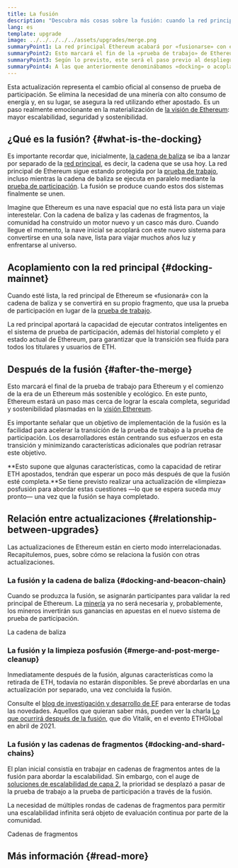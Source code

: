 ```yaml
---
title: La fusión
description: "Descubra más cosas sobre la fusión: cuando la red principal de Ethereum se une al sistema de prueba de participación coordinador de cadena de baliza."
lang: es
template: upgrade
image: ../../../../../assets/upgrades/merge.png
summaryPoint1: La red principal Ethereum acabará por «fusionarse» con el sistema de prueba de participación de la cadena de baliza.
summaryPoint2: Esto marcará el fin de la «prueba de trabajo» de Ethereum y la transición completa a la prueba de participación.
summaryPoint3: Según lo previsto, este será el paso previo al despliegue de las cadenas de fragmentos.
summaryPoint4: A las que anteriormente denominábamos «docking» o acoplamiento.
---
```


<UpgradeStatus dateKey="page-upgrades-merge-date">
  Esta actualización representa el cambio oficial al consenso de prueba de participación. Se elimina la necesidad de una minería con alto consumo de energía y, en su lugar, se asegura la red utilizando ether apostado. Es un paso realmente emocionante en la materialización de <a href="/upgrades/vision/">la visión de Ethereum</a>: mayor escalabilidad, seguridad y sostenibilidad.
</UpgradeStatus>

## ¿Qué es la fusión? {#what-is-the-docking}

Es importante recordar que, inicialmente, [la cadena de baliza](/upgrades/beacon-chain/) se iba a lanzar por separado de la [red principal](/glossary/#mainnet), es decir, la cadena que se usa hoy. La red principal de Ethereum sigue estando protegida por la [prueba de trabajo](/developers/docs/consensus-mechanisms/pow/), incluso mientras la cadena de baliza se ejecuta en paralelo mediante la [prueba de participación](/developers/docs/consensus-mechanisms/pos/). La fusión se produce cuando estos dos sistemas finalmente se unen.

Imagine que Ethereum es una nave espacial que no está lista para un viaje interestelar. Con la cadena de baliza y las cadenas de fragmentos, la comunidad ha construido un motor nuevo y un casco más duro. Cuando llegue el momento, la nave inicial se acoplará con este nuevo sistema para convertirse en una sola nave, lista para viajar muchos años luz y enfrentarse al universo.

## Acoplamiento con la red principal {#docking-mainnet}

Cuando esté lista, la red principal de Ethereum se «fusionará» con la cadena de baliza y se convertirá en su propio fragmento, que usa la prueba de participación en lugar de la [prueba de trabajo](/developers/docs/consensus-mechanisms/pow/).

La red principal aportará la capacidad de ejecutar contratos inteligentes en el sistema de prueba de participación, además del historial completo y el estado actual de Ethereum, para garantizar que la transición sea fluida para todos los titulares y usuarios de ETH.

## Después de la fusión {#after-the-merge}

Esto marcará el final de la prueba de trabajo para Ethereum y el comienzo de la era de un Ethereum más sostenible y ecológico. En este punto, Ethereum estará un paso mas cerca de lograr la escala completa, seguridad y sostenibilidad plasmadas en la [visión Ethereum](/upgrades/vision/).

Es importante señalar que un objetivo de implementación de la fusión es la facilidad para acelerar la transición de la prueba de trabajo a la prueba de participación. Los desarrolladores están centrando sus esfuerzos en esta transición y minimizando características adicionales que podrían retrasar este objetivo.

**Esto supone que algunas características, como la capacidad de retirar ETH apostados, tendrán que esperar un poco más después de que la fusión esté completa.**Se tiene previsto realizar una actualización de «limpieza» posfusión para abordar estas cuestiones —lo que se espera suceda muy pronto— una vez que la fusión se haya completado.

## Relación entre actualizaciones {#relationship-between-upgrades}

Las actualizaciones de Ethereum están en cierto modo interrelacionadas. Recapitulemos, pues, sobre cómo se relaciona la fusión con otras actualizaciones.

### La fusión y la cadena de baliza {#docking-and-beacon-chain}

Cuando se produzca la fusión, se asignarán participantes para validar la red principal de Ethereum. La [minería](/developers/docs/consensus-mechanisms/pow/mining/) ya no será necesaria y, probablemente, los mineros invertirán sus ganancias en apuestas en el nuevo sistema de prueba de participación.

<ButtonLink to="/upgrades/beacon-chain/">
  La cadena de baliza
</ButtonLink>

### La fusión y la limpieza posfusión {#merge-and-post-merge-cleanup}

Inmediatamente después de la fusión, algunas características como la retirada de ETH, todavía no estarán disponibles. Se prevé abordarlas en una actualización por separado, una vez concluida la fusión.

Consulte el [blog de investigación y desarrollo de EF](https://blog.ethereum.org/category/research-and-development/) para enterarse de todas las novedades. Aquellos que quieran saber más, pueden ver la charla [Lo que ocurrirá después de la fusión](https://youtu.be/7ggwLccuN5s?t=101), que dio Vitalik, en el evento ETHGlobal en abril de 2021.

### La fusión y las cadenas de fragmentos {#docking-and-shard-chains}

El plan inicial consistía en trabajar en cadenas de fragmentos antes de la fusión para abordar la escalabilidad. Sin embargo, con el auge de [soluciones de escalabilidad de capa 2](/developers/docs/scaling/#layer-2-scaling), la prioridad se desplazó a pasar de la prueba de trabajo a la prueba de participación a través de la fusión.

La necesidad de múltiples rondas de cadenas de fragmentos para permitir una escalabilidad infinita será objeto de evaluación continua por parte de la comunidad.

<ButtonLink to="/upgrades/sharding/">
  Cadenas de fragmentos
</ButtonLink>

## Más información {#read-more}

<MergeArticleList />
